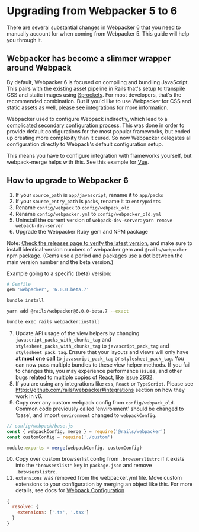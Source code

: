 # Upgrading from Webpacker 5 to 6

There are several substantial changes in Webpacker 6 that you need to manually account for when coming from Webpacker 5. This guide will help you through it.

## Webpacker has become a slimmer wrapper around Webpack

By default, Webpacker 6 is focused on compiling and bundling JavaScript. This pairs with the existing asset pipeline in Rails that's setup to transpile CSS and static images using [Sprockets](https://github.com/rails/sprockets). For most developers, that's the recommended combination. But if you'd like to use Webpacker for CSS and static assets as well, please see [integrations](https://github.com/rails/webpacker#integrations) for more information.

Webpacker used to configure Webpack indirectly, which lead to a [complicated secondary configuration process](https://github.com/rails/webpacker/blob/5-x-stable/docs/webpack.md). This was done in order to provide default configurations for the most popular frameworks, but ended up creating more complexity than it cured. So now Webpacker delegates all configuration directly to Webpack's default configuration setup.

This means you have to configure integration with frameworks yourself, but webpack-merge helps with this. See this example for [Vue](https://github.com/rails/webpacker#other-frameworks).

## How to upgrade to Webpacker 6

1. If your `source_path` is `app/javascript`, rename it to `app/packs`
2. If your `source_entry_path` is `packs`, rename it to `entrypoints`
3. Rename `config/webpack` to `config/webpack_old`
4. Rename `config/webpacker.yml` to `config/webpacker_old.yml`
5. Uninstall the current version of `webpack-dev-server`: `yarn remove webpack-dev-server`
6. Upgrade the Webpacker Ruby gem and NPM package

Note: [Check the releases page to verify the latest version](https://github.com/rails/webpacker/releases), and make sure to install identical version numbers of webpacker gem and `@rails/webpacker` npm package. (Gems use a period and packages use a dot between the main version number and the beta version.)

Example going to a specific (beta) version:

  ```ruby
  # Gemfile
  gem 'webpacker', '6.0.0.beta.7'
  ```

  ```bash
  bundle install
  ```

  ```bash
  yarn add @rails/webpacker@6.0.0-beta.7 --exact
  ```

  ```bash
  bundle exec rails webpacker:install
  ```
  
7. Update API usage of the view helpers by changing `javascript_packs_with_chunks_tag` and `stylesheet_packs_with_chunks_tag` to `javascript_pack_tag` and `stylesheet_pack_tag`. Ensure that your layouts and views will only have **at most one call** to `javascript_pack_tag` or `stylesheet_pack_tag`. You can now pass multiple bundles to these view helper methods. If you fail to changes this, you may experience performance issues, and other bugs related to multiple copies of React, like [issue 2932](https://github.com/rails/webpacker/issues/2932).
8. If you are using any integrations like `css`, `React` or `TypeScript`. Please see https://github.com/rails/webpacker#integrations section on how they work in v6.
9. Copy over any custom webpack config from `config/webpack_old`. Common code previously called 'environment' should be changed to 'base', and import `environment` changed to `webpackConfig`.

  ```js
  // config/webpack/base.js
  const { webpackConfig, merge } = require('@rails/webpacker')
  const customConfig = require('./custom')

  module.exports = merge(webpackConfig, customConfig)
  ```

10. Copy over custom browserlist config from `.browserslistrc` if it exists into the `"browserslist"` key in `package.json` and remove `.browserslistrc`.
11. `extensions` was removed from the webpacker.yml file. Move custom extensions to your configuration by merging an object like this. For more details, see docs for [Webpack Configuration](https://github.com/rails/webpacker/blob/master/README.md#webpack-configuration)

```js
{
  resolve: {
    extensions: ['.ts', '.tsx']
  }
}
```

